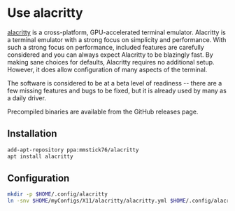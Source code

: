 # Use alacritty

[alacritty](https://github.com/jwilm/alacritty) is a cross-platform, GPU-accelerated terminal emulator. Alacritty is a terminal emulator with a strong focus on simplicity and performance. With such a strong focus on performance, included features are carefully considered and you can always expect Alacritty to be blazingly fast. By making sane choices for defaults, Alacritty requires no additional setup. However, it does allow configuration of many aspects of the terminal.

The software is considered to be at a beta level of readiness -- there are a few missing features and bugs to be fixed, but it is already used by many as a daily driver.

Precompiled binaries are available from the GitHub releases page.

## Installation

```sh
add-apt-repository ppa:mmstick76/alacritty
apt install alacritty
```

## Configuration

```sh
mkdir -p $HOME/.config/alacritty
ln -snv $HOME/myConfigs/X11/alacritty/alacritty.yml $HOME/.config/alacritty/alacritty.yml
```

